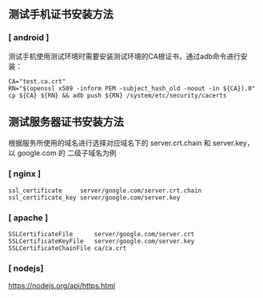 
测试手机证书安装方法
--------------------
### [ android ]
测试手机使用测试环境时需要安装测试环境的CA根证书，通过adb命令进行安装：

    CA="test.ca.crt"
    RN="$(openssl x509 -inform PEM -subject_hash_old -noout -in ${CA}).0"
    cp ${CA} ${RN} && adb push ${RN} /system/etc/security/cacerts


测试服务器证书安装方法
----------------------
根据服务所使用的域名进行选择对应域名下的 server.crt.chain 和 server.key，以 google.com 的
二级子域名为例
### [ nginx ]

    ssl_certificate     server/google.com/server.crt.chain
    ssl_certificate_key server/google.com/server.key

### [ apache ]

    SSLCertificateFile      server/google.com/server.crt
    SSLCertificateKeyFile   server/google.com/server.key
    SSLCertificateChainFile ca/ca.crt

### [ nodejs]

https://nodejs.org/api/https.html
